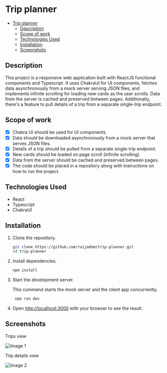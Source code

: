# Trip planner

- [Trip planner](#trip-planner)
  - [Description](#description)
  - [Scope of work](#scope-of-work)
  - [Technologies Used](#technologies-used)
  - [Installation](#installation)
  - [Screenshots](#screenshots)


## Description

This project is a responsive web application built with ReactJS functional components and Typescript. It uses ChakraUI for UI components, fetches data asynchronously from a mock server serving JSON files, and implements infinite scrolling for loading new cards as the user scrolls. Data from the server is cached and preserved between pages. Additionally, there's a feature to pull details of a trip from a separate single-trip endpoint.

## Scope of work

- [x] Chakra UI should be used for UI components.
- [x] Data should be downloaded asynchronously from a mock server that serves JSON files.
- [x] Details of a trip should be pulled from a separate single-trip endpoint.
- [x] New cards should be loaded on page scroll (infinite scrolling).
- [x] Data from the server should be cached and preserved between pages.
- [x] The code should be placed in a repository along with instructions on how to run the project.

## Technologies Used
- React
- Typescript
- ChakraUI

## Installation

1. Clone the repository.
   ```bash
   git clone https://github.com/ruijadom/trip-planner.git
   cd trip-planner

2. Install dependencies.
   ```bash
   npm install
   ```

3. Start the development server.

    This command starts the mock server and the client app concurrently.


   ```bash
    npm run dev
    ```
4. Open [http://localhost:3000](http://localhost:3000) with your browser to see the result.


## Screenshots

Trips view

![Image 1](./resources/trips.png)

Trip details view

![Image 2](./resources/trip-details.png)

